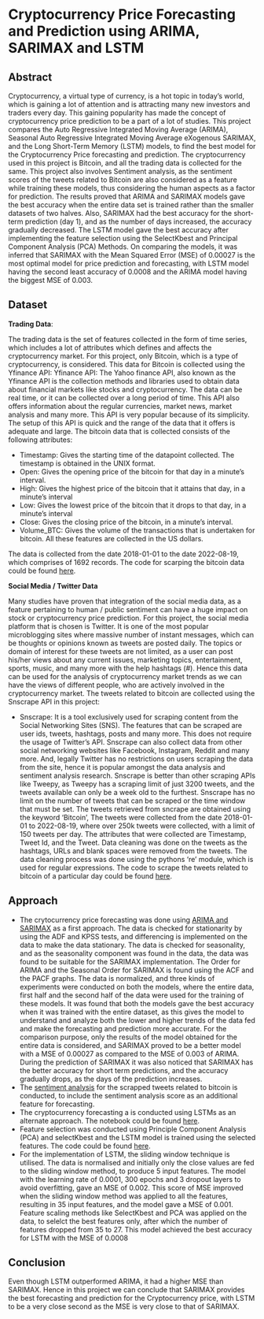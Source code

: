 # Cryptocurrency Price Forecasting and Prediction using ARIMA, SARIMAX and LSTM

## Abstract
Cryptocurrency, a virtual type of currency, is a hot topic in today’s world, which is gaining a lot of attention and is attracting many new investors and traders every day. This gaining popularity has made the concept of cryptocurrency price prediction to be a part of a lot of studies. This project compares the Auto Regressive Integrated Moving Average (ARIMA), Seasonal Auto Regressive Integrated Moving Average eXogenous SARIMAX, and the Long Short-Term Memory (LSTM) models, to find the best model for the Cryptocurrency Price forecasting and prediction. The cryptocurrency used in this project is Bitcoin, and all the trading data is collected for the same. This project also involves Sentiment analysis, as the sentiment scores of the tweets related to Bitcoin are also considered as a feature while training these models, thus considering the human aspects as a factor for prediction. The results proved that ARIMA and SARIMAX models gave the best accuracy when the entire data set is trained rather than the smaller datasets of two halves. Also, SARIMAX had the best accuracy for the short-term prediction (day 1), and as the number of days increased, the accuracy gradually decreased. The LSTM model gave the best accuracy after implementing the feature selection using the SelectKbest and Principal Component Analysis (PCA) Methods. On comparing the models, it was inferred that SARIMAX with the Mean Squared Error (MSE) of 0.00027 is the most optimal model for price prediction and forecasting, with LSTM model having the second least accuracy of 0.0008 and the ARIMA model having the biggest MSE of 0.003.

## Dataset
**Trading Data**:

The trading data is the set of features collected in the form of time series, which includes a lot of attributes which defines and affects the cryptocurrency market. For this project, only Bitcoin, which is a type of cryptocurrency, is considered. This data for Bitcoin is collected using the Yfinance API:
Yfinance API:  The Yahoo finance API, also known as the Yfinance API is the collection methods and libraries used to obtain data about financial markets like stocks and cryptocurrency. The data can be real time, or it can be collected over a long period of time. This API also offers information about the regular currencies, market news, market analysis and many more. This API is very popular because of its simplicity. The setup of this API is quick and the range of the data that it offers is adequate and large. 
The bitcoin data that is collected consists of the following attributes:
- Timestamp: Gives the starting time of the datapoint collected. The timestamp is obtained in the UNIX format.
- Open: Gives the opening price of the bitcoin for that day in a minute’s interval.
- High: Gives the highest price of the bitcoin that it attains that day, in a minute’s interval
- Low: Gives the lowest price of the bitcoin that it drops to that day, in a minute’s interval
- Close: Gives the closing price of the bitcoin, in a minute’s interval.
- Volume_BTC: Gives the volume of the transactions that is undertaken for bitcoin.
All these features are collected in the US dollars. 

The data is collected from the date 2018-01-01 to the date 2022-08-19, which comprises of 1692 records. The code for scarping the bitcoin data could be found [here](https://github.com/Pawan5910/dataScience-porfolio/blob/main/Bitcoin%20price%20prediction%20and%20analysis/Code/Scraping_Yahoo.ipynb).

**Social Media / Twitter Data**

Many studies have proven that integration of the social media data, as a feature pertaining to human / public sentiment can have a huge impact on stock or cryptocurrency price prediction. For this project, the social media platform that is chosen is Twitter. It is one of the most popular microblogging sites where massive number of instant messages, which can be thoughts or opinions known as tweets are posted daily. The topics or domain of interest for these tweets are not limited, as a user can post his/her views about any current issues, marketing topics, entertainment, sports, music, and many more with the help hashtags (#). Hence this data can be used for the analysis of cryptocurrency market trends as we can have the views of different people, who are actively involved in the cryptocurrency market. 
The tweets related to bitcoin are collected using the Snscrape API in this project:
- Snscrape: It is a tool exclusively used for scraping content from the Social Networking Sites (SNS). The features that can be scraped are user ids, tweets, hashtags, posts and many more. This does not require the usage of Twitter’s API. Snscrape can also collect data from other social networking websites like Facebook, Instagram, Reddit and many more. And, legally Twitter has no restrictions on users scraping the data from the site, hence it is popular amongst the data analysis and sentiment analysis research. Snscrape is better than other scraping APIs like Tweepy, as Tweepy has a scraping limit of just 3200 tweets, and the tweets available can only be a week old to the furthest. Snscrape has no limit on the number of tweets that can be scraped or the time window that must be set. 
The tweets retrieved from sncrape are obtained using the keyword ‘Bitcoin’, The tweets were collected from the date 2018-01-01 to 2022-08-19, where over 250k tweets were collected, with a limit of 150 tweets per day. The attributes that were collected are Timestamp, Tweet Id, and the Tweet. Data cleaning was done on the tweets as the hashtags, URLs and blank spaces were removed from the tweets. The data cleaning process was done using the pythons ‘re’ module, which is used for regular expressions. The code to scrape the  tweets related to bitcoin of a particular day could be found [here](https://github.com/Pawan5910/dataScience-porfolio/blob/main/Bitcoin%20price%20prediction%20and%20analysis/Code/snscrape.ipynb).

## Approach

- The crytocurrency price forecasting was done using [ARIMA and SARIMAX](https://github.com/Pawan5910/dataScience-porfolio/blob/main/Bitcoin%20price%20prediction%20and%20analysis/Code/Arima_Sarimax.ipynb) as a first approach. The data is checked for stationarity by using the ADF and KPSS tests, and differencing is implemented on the data to make the data stationary. The data is checked for seasonality, and as the seasonality component was found in the data, the data was found to be suitable for the SARIMAX implementation. The Order for ARIMA and the Seasonal Order for SARIMAX is found using the ACF and the PACF graphs. The data is normalized, and three kinds of experiments were conducted on both the models, where the entire data, first half and the second half of the data were used for the training of these models. It was found that both the models gave the best accuracy when it was trained with the entire dataset, as this gives the model to understand and analyze both the lower and higher trends of the data fed and make the forecasting and prediction more accurate. For the comparison purpose, only the results of the model obtained for the entire data is considered, and SARIMAX proved to be a better model with a MSE of 0.00027 as compared to the MSE of 0.003 of ARIMA. During the prediction of SARIMAX it was also noticed that SARIMAX has the better accuracy for short term predictions, and the accuracy gradually drops, as the days of the prediction increases.
- The [sentiment analysis](https://github.com/Pawan5910/dataScience-porfolio/blob/main/Bitcoin%20price%20prediction%20and%20analysis/Code/Hugging__face.ipynb) for the scrapped tweets related to bitcoin is conducted, to include the sentiment analysis score as an additional feature for forecasting.
- The cryptocurrency forecasting a is conducted using LSTMs as an alternate approach. The notebook could be found [here](https://github.com/Pawan5910/dataScience-porfolio/blob/main/Bitcoin%20price%20prediction%20and%20analysis/Code/LSTM.ipynb).
- Feature selection was conducted using Principle Component Analysis (PCA) and selectKbest and the LSTM model is trained using the selected features. The code could be found [here](https://github.com/Pawan5910/dataScience-porfolio/blob/main/Bitcoin%20price%20prediction%20and%20analysis/Code/LSTM_featureSelection.ipynb).
- For the implementation of LSTM, the sliding window technique is utilised. The data is normalised and initially only the close values are fed to the sliding window method, to produce 5 input features. The model with the learning rate of 0.0001, 300 epochs and 3 dropout layers to avoid overfitting, gave an MSE of 0.002. This score of MSE improved when the sliding window method was applied to all the features, resulting in 35 input features, and the model gave a MSE of 0.001. Feature scaling methods like SelectKbest and PCA was applied on the data, to selelct the best features only, after which the number of features dropped from 35 to 27. This model achieved the best accuracy for LSTM with the MSE of 0.0008

## Conclusion

Even though LSTM outperformed ARIMA, it had a higher MSE than SARIMAX. Hence in this project we can conclude that SARIMAX provides the best forecasting and prediction for the Cryptocurrency price, with LSTM to be a very close second as the MSE is very close to that of SARIMAX.



